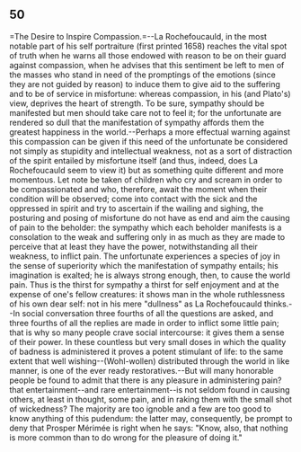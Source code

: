 ## 50

=The Desire to Inspire Compassion.=--La Rochefoucauld, in the most
notable part of his self portraiture (first printed 1658) reaches the
vital spot of truth when he warns all those endowed with reason to be on
their guard against compassion, when he advises that this sentiment be
left to men of the masses who stand in need of the promptings of the
emotions (since they are not guided by reason) to induce them to give
aid to the suffering and to be of service in misfortune: whereas
compassion, in his (and Plato's) view, deprives the heart of strength.
To be sure, sympathy should be manifested but men should take care not
to feel it; for the unfortunate are rendered so dull that the
manifestation of sympathy affords them the greatest happiness in the
world.--Perhaps a more effectual warning against this compassion can be
given if this need of the unfortunate be considered not simply as
stupidity and intellectual weakness, not as a sort of distraction of the
spirit entailed by misfortune itself (and thus, indeed, does La
Rochefoucauld seem to view it) but as something quite different and more
momentous. Let note be taken of children who cry and scream in order to
be compassionated and who, therefore, await the moment when their
condition will be observed; come into contact with the sick and the
oppressed in spirit and try to ascertain if the wailing and sighing, the
posturing and posing of misfortune do not have as end and aim the
causing of pain to the beholder: the sympathy which each beholder
manifests is a consolation to the weak and suffering only in as much as
they are made to perceive that at least they have the power,
notwithstanding all their weakness, to inflict pain. The unfortunate
experiences a species of joy in the sense of superiority which the
manifestation of sympathy entails; his imagination is exalted; he is
always strong enough, then, to cause the world pain. Thus is the thirst
for sympathy a thirst for self enjoyment and at the expense of one's
fellow creatures: it shows man in the whole ruthlessness of his own dear
self: not in his mere "dullness" as La Rochefoucauld thinks.--In social
conversation three fourths of all the questions are asked, and three
fourths of all the replies are made in order to inflict some little
pain; that is why so many people crave social intercourse: it gives them
a sense of their power. In these countless but very small doses in which
the quality of badness is administered it proves a potent stimulant of
life: to the same extent that well wishing--(Wohl-wollen) distributed
through the world in like manner, is one of the ever ready
restoratives.--But will many honorable people be found to admit that
there is any pleasure in administering pain? that entertainment--and
rare entertainment--is not seldom found in causing others, at least in
thought, some pain, and in raking them with the small shot of
wickedness? The majority are too ignoble and a few are too good to know
anything of this pudendum: the latter may, consequently, be prompt to
deny that Prosper Mérimée is right when he says: "Know, also, that
nothing is more common than to do wrong for the pleasure of doing it."


